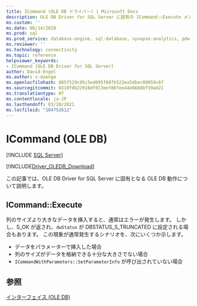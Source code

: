 ```yaml
---
title: ICommand (OLE DB ドライバー) | Microsoft Docs
description: OLE DB Driver for SQL Server に固有の ICommand::Execute メソッドの動作について説明します。
ms.custom: ''
ms.date: 06/14/2018
ms.prod: sql
ms.prod_service: database-engine, sql-database, synapse-analytics, pdw
ms.reviewer: ''
ms.technology: connectivity
ms.topic: reference
helpviewer_keywords:
- ICommand [OLE DB Driver for SQL Server]
author: David-Engel
ms.author: v-daenge
ms.openlocfilehash: 085f529c05c5ed095f88fb523ea5dbec00859c6f
ms.sourcegitcommit: 0310fdb22916df013eef86fee44e660dbf39ad21
ms.translationtype: HT
ms.contentlocale: ja-JP
ms.lasthandoff: 03/20/2021
ms.locfileid: "104752612"
---
```

# <a name="icommand-ole-db"></a>ICommand (OLE DB)
[!INCLUDE [SQL Server](../../../includes/applies-to-version/sql-asdb-asdbmi-asa-pdw.md)]

[!INCLUDE[Driver_OLEDB_Download](../../../includes/driver_oledb_download.md)]

  この記事では、OLE DB Driver for SQL Server に固有となる OLE DB 動作について説明します。  
  
## <a name="icommandexecute"></a>ICommand::Execute  
 列のサイズより大きなデータを挿入すると、通常はエラーが発生します。 しかし、S_OK が返され、`dwStatus` が DBSTATUS_S_TRUNCATED に設定される場合もあります。 この現象が通常発生するシナリオを、次にいくつか示します。

- データをパラメーターで挿入した場合  
- 列のサイズがデータを格納できる十分な大きさでない場合  
- `ICommandWithParameters::SetParameterInfo` が呼び出されていない場合  
  
## <a name="see-also"></a>参照  
 [インターフェイス &#40;OLE DB&#41;](../../oledb/ole-db-interfaces/oledb-driver-for-sql-server-ole-db-interfaces.md)
  
  
